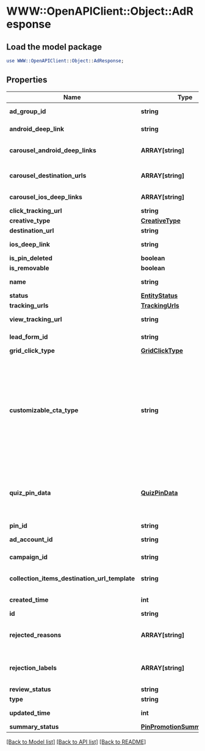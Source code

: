 # WWW::OpenAPIClient::Object::AdResponse

## Load the model package
```perl
use WWW::OpenAPIClient::Object::AdResponse;
```

## Properties
Name | Type | Description | Notes
------------ | ------------- | ------------- | -------------
**ad_group_id** | **string** | ID of the ad group that contains the ad. | [optional] 
**android_deep_link** | **string** | Deep link URL for Android devices. | [optional] 
**carousel_android_deep_links** | **ARRAY[string]** | Comma-separated deep links for the carousel pin on Android. | [optional] 
**carousel_destination_urls** | **ARRAY[string]** | Comma-separated destination URLs for the carousel pin to promote. | [optional] 
**carousel_ios_deep_links** | **ARRAY[string]** | Comma-separated deep links for the carousel pin on iOS. | [optional] 
**click_tracking_url** | **string** | Tracking url for the ad clicks. | [optional] 
**creative_type** | [**CreativeType**](CreativeType.md) |  | [optional] 
**destination_url** | **string** | Destination URL. | [optional] 
**ios_deep_link** | **string** | Deep link URL for iOS devices. | [optional] 
**is_pin_deleted** | **boolean** | Is original pin deleted? | [optional] 
**is_removable** | **boolean** | Is pin repinnable? | [optional] 
**name** | **string** | Name of the ad - 255 chars max. | [optional] 
**status** | [**EntityStatus**](EntityStatus.md) |  | [optional] 
**tracking_urls** | [**TrackingUrls**](TrackingUrls.md) |  | [optional] 
**view_tracking_url** | **string** | Tracking URL for ad impressions. | [optional] 
**lead_form_id** | **string** | Lead form ID for lead ad generation. | [optional] 
**grid_click_type** | [**GridClickType**](GridClickType.md) |  | [optional] 
**customizable_cta_type** | **string** | Select a call to action (CTA) to display below your ad. Available only for ads with direct links enabled. CTA options for consideration and conversion campaigns are LEARN_MORE, SHOP_NOW, BOOK_NOW, SIGN_UP, VISIT_SITE, BUY_NOW, GET_OFFER, ORDER_NOW, ADD_TO_CART (for conversion campaigns with add to cart conversion events only) | [optional] 
**quiz_pin_data** | [**QuizPinData**](QuizPinData.md) | Before creating a quiz ad, you must create an organic Pin using POST/Create Pin for each result in the quiz. Quiz ads cannot be saved by a Pinner. Quiz ad results can be saved. | [optional] 
**pin_id** | **string** | Pin ID. | [optional] 
**ad_account_id** | **string** | The ID of the advertiser that this ad belongs to. | [optional] 
**campaign_id** | **string** | ID of the ad campaign that contains this ad. | [optional] 
**collection_items_destination_url_template** | **string** | Destination URL template for all items within a collections drawer. | [optional] 
**created_time** | **int** | Pin creation time. Unix timestamp in seconds. | [optional] 
**id** | **string** | The ID of this ad. | [optional] 
**rejected_reasons** | **ARRAY[string]** | Enum reason why the pin was rejected. Returned if &lt;code&gt;review_status&lt;/code&gt; is \&quot;REJECTED\&quot;. | [optional] 
**rejection_labels** | **ARRAY[string]** | Text reason why the pin was rejected. Returned if &lt;code&gt;review_status&lt;/code&gt; is \&quot;REJECTED\&quot;. | [optional] 
**review_status** | **string** | Ad review status | [optional] 
**type** | **string** | Always \&quot;ad\&quot;. | [optional] 
**updated_time** | **int** | Last update time. Unix timestamp in seconds. | [optional] 
**summary_status** | [**PinPromotionSummaryStatus**](PinPromotionSummaryStatus.md) | Ad summary status | [optional] 

[[Back to Model list]](../README.md#documentation-for-models) [[Back to API list]](../README.md#documentation-for-api-endpoints) [[Back to README]](../README.md)


